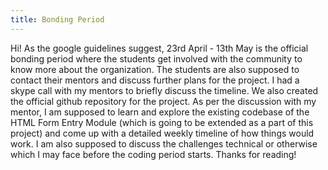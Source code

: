 ```yaml
---
title: Bonding Period
---
```

Hi! As the google guidelines suggest, 23rd April - 13th May is the official bonding period where the students get involved with the community to know more about the organization. The students are also supposed to contact their mentors and discuss further plans for the project. I had a skype call with my mentors to briefly discuss the timeline. We also created the official github repository for the project. As per the discussion with my mentor, I am supposed to learn and explore the existing codebase of the HTML Form Entry Module (which is going to be extended as a part of this project) and come up with a detailed weekly timeline of how things would work. I am also supposed to discuss the challenges technical or otherwise which I may face before the coding period starts. Thanks for reading!